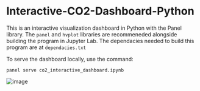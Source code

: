 # Interactive-CO2-Dashboard-Python

This is an interactive visualization dashboard in Python with the Panel library. The `panel` and `hvplot` libraries are 
recommeneded alongside building the program in Jupyter Lab. The dependacies needed to build this program are at 
`dependacies.txt`

To serve the dashboard locally, use the command:

`panel serve co2_interactive_dashboard.ipynb`

![image](https://user-images.githubusercontent.com/34063225/204148229-64850cdb-a9da-432c-b18f-91794995cb59.png)
